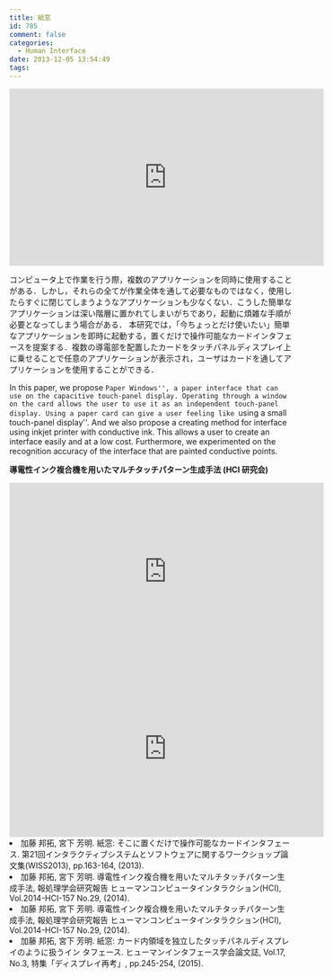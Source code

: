 ```yaml
---
title: 紙窓
id: 785
comment: false
categories:
  - Human Interface
date: 2013-12-05 13:54:49
tags:
---
```



<iframe width="560" height="315" src="https://www.youtube.com/embed/5kOsq-99qUk" frameborder="0" allowfullscreen></iframe>


コンピュータ上で作業を行う際，複数のアプリケーションを同時に使用することがある．しかし，それらの全てが作業全体を通して必要なものではなく，使用したらすぐに閉じてしまうようなアプリケーションも少なくない．こうした簡単なアプリケーションは深い階層に置かれてしまいがちであり，起動に煩雑な手順が必要となってしまう場合がある．
本研究では，「今ちょっとだけ使いたい」簡単なアプリケーションを即時に起動する，置くだけで操作可能なカードインタフェースを提案する．複数の導電部を配置したカードをタッチパネルディスプレイ上に乗せることで任意のアプリケーションが表示され，ユーザはカードを通してアプリケーションを使用することができる．

In this paper, we propose ``Paper Windows'', a paper interface that can use on the capacitive touch-panel display. Operating through a window on the card allows the user to use it as an independent touch-panel display. Using a paper card can give a user feeling like ``using a small touch-panel display''.  And we also propose a creating method for interface using inkjet printer with conductive ink. This allows a user to create an interface easily and at a low cost. Furthermore, we experimented on the recognition accuracy of the interface that are painted conductive points.

**導電性インク複合機を用いたマルチタッチパターン生成手法 (HCI 研究会)**

<iframe width="560" height="315" src="https://www.youtube.com/embed/nG6rgd1Dyvs" frameborder="0" allowfullscreen></iframe>



<iframe width="560" height="315" src="https://www.youtube.com/embed/SjwRp6EJvUQ" frameborder="0" allowfullscreen></iframe>



<ur>
<li>加藤 邦拓, 宮下 芳明. 紙窓: そこに置くだけで操作可能なカードインタフェース. 第21回インタラクティブシステムとソフトウェアに関するワークショップ論文集(WISS2013), pp.163-164, (2013).</li>
<li>加藤 邦拓, 宮下 芳明. 導電性インク複合機を用いたマルチタッチパターン生成手法, 報処理学会研究報告 ヒューマンコンピュータインタラクション(HCI), Vol.2014-HCI-157 No.29, (2014).</li>
<li>加藤 邦拓, 宮下 芳明. 導電性インク複合機を用いたマルチタッチパターン生成手法, 報処理学会研究報告 ヒューマンコンピュータインタラクション(HCI), Vol.2014-HCI-157 No.29, (2014).</li>
<li>加藤 邦拓, 宮下 芳明. 紙窓: カード内領域を独立したタッチパネルディスプレイのように扱うイン タフェース. ヒューマンインタフェース学会論文誌, Vol.17, No.3, 特集「ディスプレイ再考」, pp.245-254, (2015).</li>
</ur>
